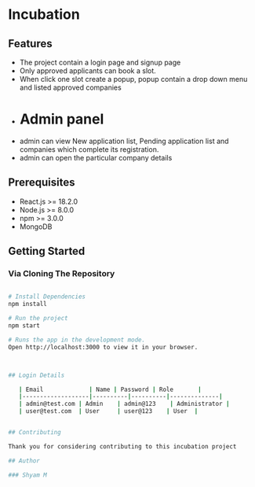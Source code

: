 # Incubation

## Features

* The project contain a login page and signup page
* Only approved applicants can book a slot.
* When click one slot create a popup, popup contain a drop down menu and listed approved companies
* # Admin panel
* admin can view New application list, Pending application list and companies which complete its registration.
* admin can open the particular company details

## Prerequisites

* React.js >= 18.2.0
* Node.js >= 8.0.0
* npm >= 3.0.0
* MongoDB

## Getting Started

### Via Cloning The Repository

```bash

# Install Dependencies
npm install

# Run the project
npm start

# Runs the app in the development mode.
Open http://localhost:3000 to view it in your browser.



## Login Details

   | Email             | Name | Password | Role       |
   |-------------------|----------|----------|--------------|
   | admin@test.com | Admin    | admin@123    | Administrator |
   | user@test.com  | User     | user@123    | User  |


## Contributing

Thank you for considering contributing to this incubation project

## Author

### Shyam M
